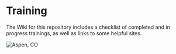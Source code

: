 # Training

The Wiki for this repository includes a checklist of completed and in progress trainings, as well as links to some helpful sites.

![Aspen, CO](https://scontent-iad3-1.xx.fbcdn.net/v/t1.0-9/10559827_10153885689691183_6496058000785613226_n.jpg?oh=0ecb68bd171baa764e0211c7164eee48&oe=584E88AD)


